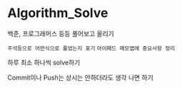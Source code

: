 # Algorithm_Solve
백준, 프로그래머스 등등 풀어보고 올리기

`주석등으로 어떤식으로 풀었는지 표기`
`아이패드 메모앱에 중요사항 정리`

하루 최소 하나씩 solve하기

Commit이나 Push는 상시는 안하더라도 생각 나면 하기
